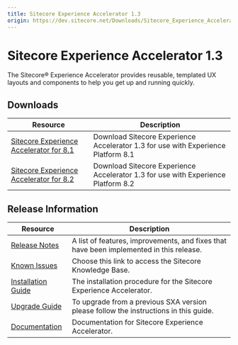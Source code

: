 ```yaml
---
title: Sitecore Experience Accelerator 1.3
origin: https://dev.sitecore.net/Downloads/Sitecore_Experience_Accelerator/13/Sitecore_Experience_Accelerator_13_Initial_Release.aspx
---
```


# Sitecore Experience Accelerator 1.3

The Sitecore® Experience Accelerator provides reusable, templated UX layouts and components to help you get up and running quickly.

## Downloads

 | Resource | Description |
 | --- | --- |
 | [Sitecore Experience Accelerator for 8.1](https://sitecoredev.azureedge.net/~/media/D774D545A60A4AF8A4A1338262A86322.ashx?date=20170412T171605) | Download Sitecore Experience Accelerator 1.3 for use with Experience Platform 8.1 |
 | [Sitecore Experience Accelerator for 8.2](https://sitecoredev.azureedge.net/~/media/9D70FDF3C67841E1B757E371BFD5F749.ashx?date=20170413T101648) | Download Sitecore Experience Accelerator 1.3 for use with Experience Platform 8.2 |

## Release Information

 | Resource | Description |
 | --- | --- |
 | [Release Notes](/downloads/Sitecore%20Experience%20Accelerator/13/Sitecore%20Experience%20Accelerator%2013%20Initial%20Release/Release%20Notes) | A list of features, improvements, and fixes that have been implemented in this release. |
 | [Known Issues](https://kb.sitecore.net/articles/196733) | Choose this link to access the Sitecore Knowledge Base. |
 | [Installation Guide](https://sitecoredev.azureedge.net/~/media/91B4F46188EF4CF48C336EBE856BAEBC.ashx?date=20170517T120839) | The installation procedure for the Sitecore Experience Accelerator. |
 | [Upgrade Guide](https://sitecoredev.azureedge.net/~/media/C75F0BA7E5484FC78DFF6EAF6B879732.ashx?date=20170412T160428) | To upgrade from a previous SXA version please follow the instructions in this guide. |
 | [Documentation](https://doc.sitecore.net:443/en/Products/Sitecore%20Experience%20Accelerator) | Documentation for Sitecore Experience Accelerator. |